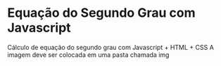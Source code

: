 # Equação do Segundo Grau com Javascript
Cálculo de equação do segundo grau com Javascript + HTML + CSS
A imagem deve ser colocada em uma pasta chamada img
